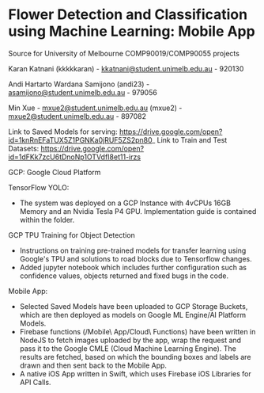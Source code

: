 # Flower Detection and Classification using Machine Learning: Mobile App


Source for University of Melbourne COMP90019/COMP90055 projects

Karan Katnani (kkkkkaran) - kkatnani@student.unimelb.edu.au - 920130 

Andi Hartarto Wardana Samijono (andi23) - asamijono@student.unimelb.edu.au - 979056  

Min Xue - mxue2@student.unimelb.edu.au (mxue2) - mxue2@student.unimelb.edu.au - 897082





Link to Saved Models for serving: https://drive.google.com/open?id=1knRnEFaTUX5Z1PGNKa0jRUF5ZS2pn80_
Link to Train and Test Datasets: https://drive.google.com/open?id=1dFKk7zcU6tDnoNp1OTVdfI8et11-irzs

GCP: Google Cloud Platform

TensorFlow YOLO:
- The system was deployed on a GCP Instance with 4vCPUs 16GB Memory and an Nvidia Tesla P4 GPU. Implementation guide is contained within the folder. 

GCP TPU Training for Object Detection
- Instructions on training pre-trained models for transfer learning using Google's TPU and solutions to road blocks due to Tensorflow changes.
- Added jupyter notebook which includes further configuration such as confidence values, objects returned and fixed bugs in the code.

Mobile App:
 - Selected Saved Models have been uploaded to GCP Storage Buckets, which are then deployed as models on Google ML Engine/AI    Platform Models. 
 - Firebase functions (/Mobile\ App/Cloud\ Functions) have been written in NodeJS to fetch images uploaded by the app, wrap the request and pass it to the Google CMLE (Cloud Machine Learning Engine). The results are fetched, based on which the bounding boxes and labels are drawn and then sent back to the Mobile App.
 - A native iOS App written in Swift, which uses Firebase iOS Libraries for API Calls. 

